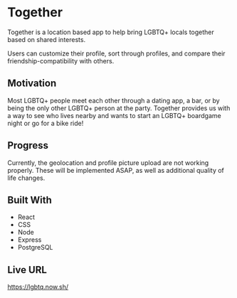 # Together

Together is a location based app to help bring LGBTQ+ locals together based on shared interests.

Users can customize their profile, sort through profiles, and compare their friendship-compatibility with others.

## Motivation

Most LGBTQ+ people meet each other through a dating app, a bar, or by being the only other LGBTQ+ person at the party. Together provides us with a way to see who lives nearby and wants to start an LGBTQ+ boardgame night or go for a bike ride!

## Progress

Currently, the geolocation and profile picture upload are not working properly. These will be implemented ASAP, as well as additional quality of life changes.

## Built With

- React
- CSS
- Node
- Express
- PostgreSQL

## Live URL

https://lgbtq.now.sh/
